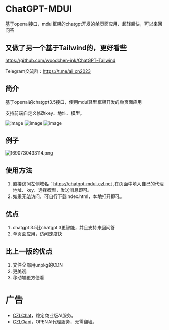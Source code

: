 # ChatGPT-MDUI
基于openai接口，mdui框架的chatgpt开发的单页面应用，超轻超快，可以来回问答

## 又做了另一个基于Tailwind的，更好看些

https://github.com/woodchen-ink/ChatGPT-Tailwind

Telegram交流群：https://t.me/ai_cn2023

## 简介

基于openai的chatgpt3.5接口，使用mdui轻型框架开发的单页面应用

支持前端自定义修改key、地址、模型。

![image](https://github.com/woodchen-ink/ChatGPT3.5-MDUI-SinglePage/assets/95951386/cfc73b23-0b86-4e82-87c9-05870a654123)
![image](https://github.com/woodchen-ink/ChatGPT3.5-MDUI-SinglePage/assets/95951386/a5e9e17a-aabd-4474-8c12-0893b964fc02)
![image](https://github.com/woodchen-ink/ChatGPT3.5-MDUI-SinglePage/assets/95951386/a7032693-15d8-4051-a19b-1f6f78b533ff)




## 例子

![1690730433114.png](https://cdn-img.czl.net/2023/07/30/64c67fc1dc8b5.png)

## 使用方法

1. 直接访问左侧域名：https://chatgpt-mdui.czl.net ,在页面中填入自己的代理地址、key、选择模型，发送消息即可。
2. 如果无法访问，可自行下载index.html，本地打开即可。

## 优点

1. chatgpt 3.5比chatgpt 3更智能，并且支持来回问答
2. 单页面应用，访问速度快

## 比上一版的优点

1. 文件全部用unpkg的CDN
2. 更美观
3. 移动端更方便看

# 广告
- [CZLChat](https://chat.czl.net)，稳定商业版AI服务。
- [CZLOapi](https://oapi.czl.net)，OPENAI代理服务，无需翻墙。
